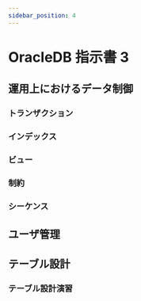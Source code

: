 ```yaml
---
sidebar_position: 4
---
```


# OracleDB 指示書 3

## 運用上におけるデータ制御

### トランザクション
### インデックス
### ビュー
### 制約
### シーケンス

## ユーザ管理

## テーブル設計

### テーブル設計演習